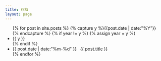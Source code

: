 ```yaml
---
title: 存档
layout: page
---
```


<!-- Format your archive page -->
<!-- 总览Archive页的格式，一般情况下，你不需要修改这里的内容。 -->

<ul class="listing">
{% for post in site.posts %}
  {% capture y %}{{post.date | date:"%Y"}}{% endcapture %}
  {% if year != y %}
    {% assign year = y %}
    <li class="listing-seperator">{{ y }}</li>
  {% endif %}
  <li class="listing-item">
    <time datetime="{{ post.date | date:"%m-%d" }}" style="margin:0 .5em 0 0">{{ post.date | date:"%m-%d" }}  </time>
    <a href="{{ post.url }}" title="{{ post.title }}" target="_self" id="post-title">{{ post.title }}</a>
  </li>
{% endfor %}
</ul>
